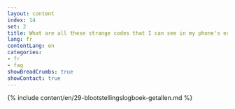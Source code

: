 ```yaml
---
layout: content
index: 14
set: 2
title: What are all these strange codes that I can see in my phone's exposure log?
lang: fr
contentLang: en
categories:
- fr
- faq
showBreadCrumbs: true
showContact: true
---
```

{% include content/en/29-blootstellingslogboek-getallen.md %}
